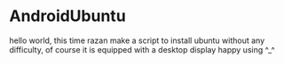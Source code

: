 # AndroidUbuntu
hello world, this time razan make a script to install ubuntu without any difficulty, of course it is equipped with a desktop display happy using ^_^
